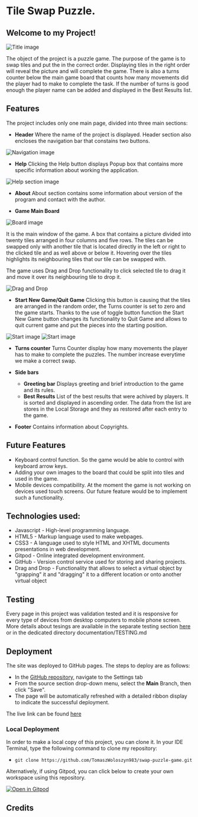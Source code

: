 # Tile Swap Puzzle.

## Welcome to my Project! 

![Title image](documentation/images/am_i_responsive.jpg)



The object of the project is a puzzle game. The purpose of the game is to swap tiles
and put the in the correct order. Displaying tiles in the right order will reveal the 
picture and will complete the game.
There is also a turns counter below the main game board that counts how many movements
did the player had to make to complete the task. If the number of turns is good enough 
the player name can be added and displayed in the Best Results list.

## Features
The project includes only one main page, divided into three main sections:
- **Header** 
Where the name of the project is displayed.
Header section also encloses the navigation bar that constains two buttons.

![Navigation image](documentation/images/puzzle_nav_bar.jpg)

  * **Help** Clicking the Help button displays Popup box that contains more specific 
    information about working the application. 

![Help section image](documentation/images/puzzle_help_window.jpg)

  * **About** About section contains some information about version of the program and
    contact with the author.

- **Game Main Board** 

![Board image](documentation/images/puzzle_game_board.jpg)

It is the main window of the game. A box that contains a picture 
divided into twenty tiles arranged in four columns and five rows. The tiles can be swapped 
only with another tile that is located directly in the left or right to the clicked tile and as well above or below it. Hovering over the tiles highlights its neighbouring tiles that 
our tile can be swapped with.

The game uses Drag and Drop functionality to click selected tile to drag it and move it over its neighbouring tile to drop it.

![Drag and Drop](documentation/images/dnd_functionality.jpg)



  * **Start New Game/Quit Game** Clicking this button is causing that the tiles are arranged in the random order, the Turns counter is set to zero and the game starts. Thanks to the use of toggle button function the Start New Game button changes its functionality to Quit Game and allows to quit current game and put the pieces into the starting position.

![Start image](documentation/images/puzzle_start_button.jpg)
![Start image](documentation/images/puzzle_quit_game.jpg)

  * **Turns counter** Turns Counter display how many movements the player has to make to complete the puzzles. The number increase everytime we make a correct swap.

- **Side bars** 
  * **Greeting bar** Displays greeting and brief introduction to the game and its rules.
  * **Best Results** List of the best results that were achived by players. It is sorted and displayed in ascending order. The data from the list are stores in the Local Storage and they as restored after each entry to the game.
 
 
- **Footer** Contains information about Copyrights. 

## Future Features
- Keyboard control function. So the game would be able to control with keyboard arrow keys. 
- Adding your own images to the board that could be split into tiles and used in the game.
- Mobile devices compatibility. At the moment the game is not working on devices used touch screens. Our future feature would be to implement such a functionality.

## Technologies used:
  - Javascript - High-level programming language.
  - HTML5 - Markup language used to make webpages.
  - CSS3 - A language used to style HTML and XHTML documents presentations in web development.
  - Gitpod - Online integrated development environment.
  - GitHub - Version control service used for storing and sharing projects.
  - Drag and Drop - Functionality that allows to select a virtual object by "grapping" it and "dragging" it to a different location or onto another virtual object


## Testing
Every page in this project was validation tested and it is responsive for every type of devices from desktop computers to mobile phone screen.
More details about tesings are available in the separate testing section [here](testing.md) or in the dedicated directory documentation/TESTING.md




## Deployment

The site was deployed to GitHub pages. The steps to deploy are as follows: 
  - In the [GitHub repository](https://github.com/TomaszWoloszyn983/swap-puzzle-game), navigate to the Settings tab 
  - From the source section drop-down menu, select the **Main** Branch, then click "Save".
  - The page will be automatically refreshed with a detailed ribbon display to indicate the successful deployment.

The live link can be found [here](https://tomaszwoloszyn983.github.io/swap-puzzle-game/)

### Local Deployment

In order to make a local copy of this project, you can clone it. In your IDE Terminal, type the following command to clone my repository:

- `git clone https://github.com/TomaszWoloszyn983/swap-puzzle-game.git`

Alternatively, if using Gitpod, you can click below to create your own workspace using this repository.

[![Open in Gitpod](https://gitpod.io/button/open-in-gitpod.svg)](https://gitpod.io/#https://github.com/TomaszWoloszyn983/swap-puzzle-game)


## Credits

